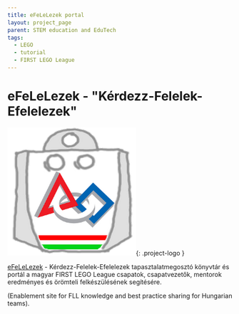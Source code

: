 ```yaml
---
title: eFeLeLezek portal
layout: project_page
parent: STEM education and EduTech
tags:
  - LEGO
  - tutorial
  - FIRST LEGO League
---
```


# eFeLeLezek - "Kérdezz-Felelek-Efelelezek"

![logo](/assets/projects/efelelezek_logo.png){: .project-logo }

[eFeLeLezek](https://sites.google.com/view/efelelezek/) - Kérdezz-Felelek-Efelelezek tapasztalatmegosztó könyvtár és portál a magyar FIRST LEGO League csapatok, csapatvezetők, mentorok eredményes és örömteli felkészülésének segítésére.

(Enablement site for FLL knowledge and best practice sharing for Hungarian teams).